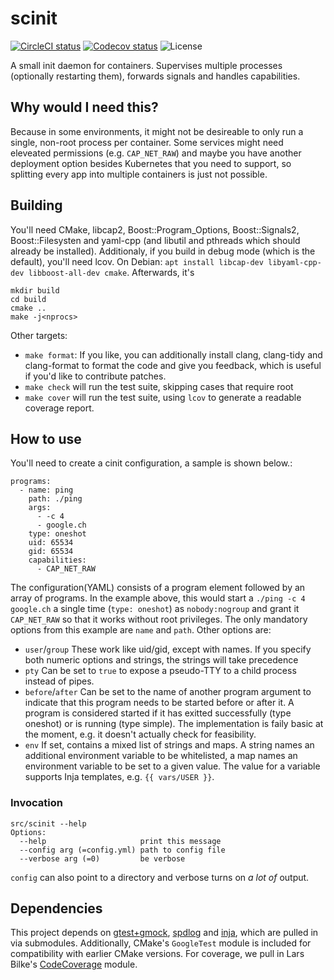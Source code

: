 # scinit
[![CircleCI status](https://img.shields.io/circleci/project/github/vs-eth/scinit/master.svg?style=shield)](https://circleci.com/gh/vs-eth/scinit/tree/master)
[![Codecov status](https://img.shields.io/codecov/c/github/vs-eth/scinit/master.svg?style=popout)](https://codecov.io/gh/vs-eth/scinit)
![License](https://img.shields.io/github/license/vs-eth/scinit.svg?style=popout)

A small init daemon for containers. Supervises multiple processes (optionally
restarting them), forwards signals and handles capabilities.

## Why would I need this?
Because in some environments, it might not be desireable to only run a single,
non-root process per container. Some services might need eleveated permissions
(e.g. `CAP_NET_RAW`) and maybe you have another deployment option besides
Kubernetes that you need to support, so splitting every app into multiple
containers is just not possible.

## Building
You'll need CMake, libcap2, Boost::Program_Options, Boost::Signals2,
Boost::Filesysten and yaml-cpp (and libutil and pthreads which should already be
installed). Additionaly, if you build in debug mode (which is the default),
you'll need lcov. On Debian:
`apt install libcap-dev libyaml-cpp-dev libboost-all-dev cmake`. Afterwards,
it's
```
mkdir build
cd build
cmake ..
make -j<nprocs>
```
Other targets:
  * `make format`: If you like, you can additionally install clang, clang-tidy and clang-format to format the code and give you feedback, which is useful if you'd like to contribute patches.
  * `make check` will run the test suite, skipping cases that require root
  * `make cover` will run the test suite, using `lcov` to generate a readable coverage report.

## How to use
You'll need to create a cinit configuration, a sample is shown below.:
```
programs:
  - name: ping
    path: ./ping
    args:
      - -c 4
      - google.ch
    type: oneshot
    uid: 65534
    gid: 65534
    capabilities:
      - CAP_NET_RAW
```
The configuration(YAML) consists of a program element followed by an array of
programs. In the example above, this would start a `./ping -c 4 google.ch` a
single time (`type: oneshot`) as `nobody:nogroup` and grant it `CAP_NET_RAW` so
that it works without root privileges. The only mandatory options from this
example are `name` and `path`. Other options are:

* `user`/`group` These work like uid/gid, except with names. If you specify both numeric options and strings, the strings will take precedence
* `pty` Can be set to `true` to expose a pseudo-TTY to a child process instead of pipes.
* `before`/`after` Can be set to the name of another program argument to indicate that this program needs to be started before or after it. A program is considered started if it has exitted successfully (type oneshot) or is running (type simple). The implementation is faily basic at the moment, e.g. it doesn't actually check for feasibility.
* `env` If set, contains a mixed list of strings and maps. A string names an additional environment variable to be whitelisted, a map names an environment variable to be set to a given value. The value for a variable supports Inja templates, e.g. `{{ vars/USER }}`.

### Invocation
```
src/scinit --help
Options:
  --help                     print this message
  --config arg (=config.yml) path to config file
  --verbose arg (=0)         be verbose
```
`config` can also point to a directory and verbose turns on *a lot of* output.


## Dependencies
This project depends on [gtest+gmock](https://github.com/google/googletest),
[spdlog](https://github.com/gabime/spdlog) and
[inja](https://github.com/pantor/inja), which are pulled in via submodules.
Additionally, CMake's `GoogleTest` module is included for compatibility with
earlier CMake versions. For coverage, we pull in Lars Bilke's
[CodeCoverage](https://github.com/bilke/cmake-modules/blob/add62f1ebc5412e9eb3b846f73770f7ea31440e9/CodeCoverage.cmake) module.
